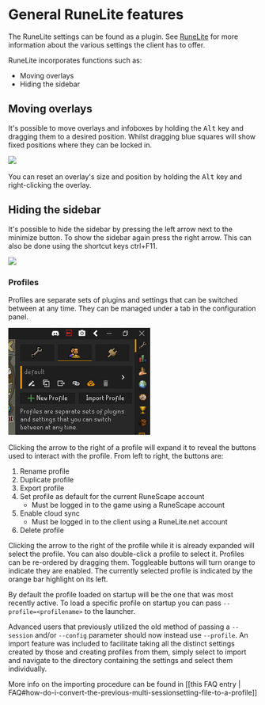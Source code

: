 # General RuneLite features
The RuneLite settings can be found as a plugin. See [RuneLite](https://github.com/runelite/runelite/wiki/RuneLite) for more information about the various settings the client has to offer.

RuneLite incorporates functions such as:
* Moving overlays
* Hiding the sidebar

## Moving overlays
It's possible to move overlays and infoboxes by holding the <kbd>Alt</kbd> key and dragging them to a desired position. Whilst dragging blue squares will show fixed positions where they can be locked in.

![](https://thumbs.gfycat.com/AgedTimelyChafer-max-1mb.gif)

You can reset an overlay's size and position by holding the <kbd>Alt</kbd> key and right-clicking the overlay.

## Hiding the sidebar
It's possible to hide the sidebar by pressing the left arrow next to the minimize button. To show the sidebar again press the right arrow. This can also be done using the shortcut keys ctrl+F11.

![](https://thumbs.gfycat.com/BraveWideeyedAiredaleterrier-max-1mb.gif)

### Profiles

Profiles are separate sets of plugins and settings that can be switched between at any time. They can be managed under a tab in the configuration panel.

![](img/profiles.png)

Clicking the arrow to the right of a profile will expand it to reveal the buttons used to interact with the profile. From left to right, the buttons are: 
 1. Rename profile
 2. Duplicate profile
 3. Export profile
 4. Set profile as default for the current RuneScape account
     - Must be logged in to the game using a RuneScape account
 5. Enable cloud sync
     - Must be logged in to the client using a RuneLite.net account
 6. Delete profile
 
Clicking the arrow to the right of the profile while it is already expanded will select the profile. You can also double-click a profile to select it. Profiles can be re-ordered by dragging them. Toggleable buttons will turn orange to indicate they are enabled. The currently selected profile is indicated by the orange bar highlight on its left.

By default the profile loaded on startup will be the one that was most recently active. To load a specific profile on startup you can pass `--profile=<profilename>` to the launcher.

Advanced users that previously utilized the old method of passing a `--session` and/or `--config` parameter should now instead use `--profile`.  An import feature was included to facilitate taking all the distinct settings created by those and creating profiles from them, simply select to import and navigate to the directory containing the settings and select them individually. 

More info on the importing procedure can be found in [[this FAQ entry | FAQ#how-do-i-convert-the-previous-multi-sessionsetting-file-to-a-profile]]
